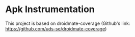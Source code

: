 # Apk Instrumentation

This project is based on droidmate-coverage (Github's link: https://github.com/uds-se/droidmate-coverage)